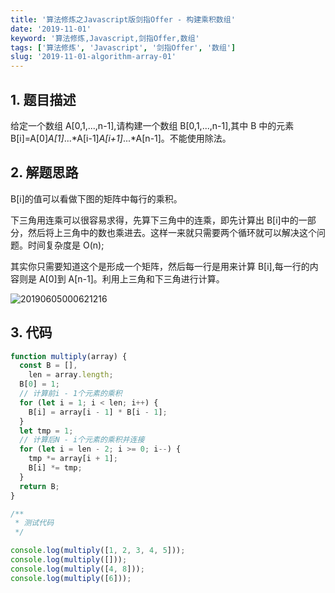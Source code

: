 ```yaml
---
title: '算法修炼之Javascript版剑指Offer - 构建乘积数组'
date: '2019-11-01'
keyword: '算法修炼,Javascript,剑指Offer,数组'
tags: ['算法修炼', 'Javascript', '剑指Offer', '数组']
slug: '2019-11-01-algorithm-array-01'
---
```


## 1. 题目描述

给定一个数组 A[0,1,...,n-1],请构建一个数组 B[0,1,...,n-1],其中 B 中的元素 B[i]=A[0]_A[1]_...*A[i-1]*A[i+1]*...*A[n-1]。不能使用除法。

## 2. 解题思路

B[i]的值可以看做下图的矩阵中每行的乘积。

下三角用连乘可以很容易求得，先算下三角中的连乘，即先计算出 B[i]中的一部分，然后将上三角中的数也乘进去。这样一来就只需要两个循环就可以解决这个问题。时间复杂度是 O(n);

其实你只需要知道这个是形成一个矩阵，然后每一行是用来计算 B[i],每一行的内容则是 A[0]到 A[n-1]。利用上三角和下三角进行计算。

![20190605000621216](https://tva1.sinaimg.cn/large/006y8mN6ly1g8imby0hnqj30ef0b9t9c.jpg)

## 3. 代码

```javascript
function multiply(array) {
  const B = [],
    len = array.length;
  B[0] = 1;
  // 计算前i - 1个元素的乘积
  for (let i = 1; i < len; i++) {
    B[i] = array[i - 1] * B[i - 1];
  }
  let tmp = 1;
  // 计算后N - i个元素的乘积并连接
  for (let i = len - 2; i >= 0; i--) {
    tmp *= array[i + 1];
    B[i] *= tmp;
  }
  return B;
}

/**
 * 测试代码
 */

console.log(multiply([1, 2, 3, 4, 5]));
console.log(multiply([]));
console.log(multiply([4, 8]));
console.log(multiply([6]));
```
